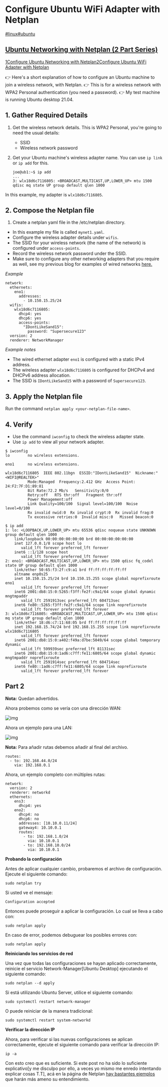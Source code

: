 # Configure Ubuntu WiFi Adapter with Netplan

[#linux](https://dev.to/t/linux)[#ubuntu](https://dev.to/t/ubuntu)

## [Ubuntu Networking with Netplan (2 Part Series)](https://dev.to/joeneville_/series/14554)

[1Configure Ubuntu Networking with Netplan](https://dev.to/joeneville_/configure-ubuntu-networking-with-netplan-1cbc)[2Configure Ubuntu WiFi Adapter with Netplan](https://dev.to/joeneville_/configure-ubuntu-wifi-with-netplan-4je0)

👉 Here's a short explanation of how to configure an Ubuntu machine to join a wireless network, with Netplan.
👉 This is for a wireless network with WPA2 Personal authentication (you need a password).
👉 My test machine is running Ubuntu desktop 21.04.

## 1. Gather Required Details

1. Get the wireless network details.
   This is WPA2 Personal, you're going to need the usual details:

   - SSID
   - Wireless network password

2. Get your Ubuntu machine's wireless adapter name.
   You can use `ip link` or `ip add` for this.

   ```
   joe@ub1:~$ ip add
   ...
   3: wlx18d6c7116805: <BROADCAST,MULTICAST,UP,LOWER_UP> mtu 1500 qdisc mq state UP group default qlen 1000
   ```

In this example, my adapter is `wlx18d6c7116805`.

## 2. Compose the Netplan file

1. Create a netplan yaml file in the /etc/netplan directory.

- In this example my file is called `mynet1.yaml`.
- Configure the wireless adapter details under `wifis`.
- The SSID for your wireless network (the name of the network) is configured under `access-points`.
- Record the wireless network password under the SSID.
- Make sure to configure any other networking adapters that you require as well, see my previous blog for examples of wired networks [here.](https://dev.to/joeneville_/configure-ubuntu-networking-with-netplan-1cbc)

*Example*

```
network:
  ethernets:
    eno1:
      addresses:
        - 10.150.15.25/24
  wifis:
    wlx18d6c7116805:
      dhcp4: yes
      dhcp6: yes
      access-points:
        "IDontLikeSand15":
          password: "Supersecure123"
  version: 2
  renderer: NetworkManager
```



*Example notes*

- The wired ethernet adapter `eno1` is configured with a static IPv4 address.
- The wireless adapter `wlx18d6c7116805` is configured for DHCPv4 and DHCPv6 address allocation.
- The SSID is `IDontLikeSand15` with a password of `Supersecure123`.

## 3. Apply the Netplan file

Run the command `netplan apply <your-netplan-file-name>`.

## 4. Verify

- Use the command `iwconfig` to check the wireless adapter state.
- Use `ip add` to view all your network adapter.

```
$ iwconfig
lo        no wireless extensions.

eno1      no wireless extensions.

wlx18d6c7116805  IEEE 802.11bgn  ESSID:"IDontLikeSand15"  Nickname:"<WIFI@REALTEK>"
          Mode:Managed  Frequency:2.412 GHz  Access Point: 24:F2:7F:D1:89:81
          Bit Rate:72.2 Mb/s   Sensitivity:0/0
          Retry:off   RTS thr:off   Fragment thr:off
          Power Management:off
          Link Quality=100/100  Signal level=100/100  Noise level=0/100
          Rx invalid nwid:0  Rx invalid crypt:0  Rx invalid frag:0
          Tx excessive retries:0  Invalid misc:0   Missed beacon:0

$ ip add
1: lo: <LOOPBACK,UP,LOWER_UP> mtu 65536 qdisc noqueue state UNKNOWN group default qlen 1000
    link/loopback 00:00:00:00:00:00 brd 00:00:00:00:00:00
    inet 127.0.0.1/8 scope host lo
       valid_lft forever preferred_lft forever
    inet6 ::1/128 scope host
       valid_lft forever preferred_lft forever
2: eno1: <BROADCAST,MULTICAST,UP,LOWER_UP> mtu 1500 qdisc fq_codel state UP group default qlen 1000
    link/ether 50:65:f3:2f:c9:a1 brd ff:ff:ff:ff:ff:ff
    altname enp0s25
    inet 10.150.15.25/24 brd 10.150.15.255 scope global noprefixroute eno1
       valid_lft forever preferred_lft forever
    inet6 2001:db8:15:0:5265:f3ff:fe2f:c9a1/64 scope global dynamic mngtmpaddr
       valid_lft 2591913sec preferred_lft 604713sec
    inet6 fe80::5265:f3ff:fe2f:c9a1/64 scope link noprefixroute
       valid_lft forever preferred_lft forever
3: wlx18d6c7116805: <BROADCAST,MULTICAST,UP,LOWER_UP> mtu 1500 qdisc mq state UP group default qlen 1000
    link/ether 18:d6:c7:11:68:05 brd ff:ff:ff:ff:ff:ff
    inet 192.168.15.74/24 brd 192.168.15.255 scope link noprefixroute wlx18d6c7116805
       valid_lft forever preferred_lft forever
    inet6 2001:db8:15:0:a402:f49a:d7be:5049/64 scope global temporary dynamic
       valid_lft 599939sec preferred_lft 81131sec
    inet6 2001:db8:15:0:1ad6:c7ff:fe11:6805/64 scope global dynamic mngtmpaddr noprefixroute
       valid_lft 2591914sec preferred_lft 604714sec
    inet6 fe80::1ad6:c7ff:fe11:6805/64 scope link noprefixroute
       valid_lft forever preferred_lft forever
```

## Part 2

**Nota:** Quedan advertidos.

Ahora probemos como se vería con una dirección WAN:

![img](https://www.sysadminsdecuba.com/wp-content/uploads/2020/05/Screenshot_20200516_204723.png)

Ahora un ejemplo para una LAN:

![img](https://www.sysadminsdecuba.com/wp-content/uploads/2020/05/Screenshot_20200516_205328.png)

**Nota:** Para añadir rutas debemos añadir al final del archivo.

```
routes:
  - to: 192.168.44.0/24
    via: 192.168.0.1
```

Ahora, un ejemplo completo con múltiples rutas:

```
network:
  version: 2
  renderer: networkd
  ethernets:
    ens3:
      dhcp4: yes
    eno2:
      dhcp4: no
      dhcp6: no
      addresses: [10.10.0.11/24]
      gateway4: 10.10.0.1
      routes:
        - to: 192.168.1.0/24
          via: 10.10.0.1        
        - to: 192.168.10.0/24
          via: 10.10.0.1 
```

**Probando la configuración**

Antes de aplicar cualquier cambio, probaremos el archivo de configuración. Ejecute el siguiente comando:

```
sudo netplan try
```

Si usted ve el mensaje:

```
Configuration accepted
```

Entonces puede proseguir a aplicar la configuración. Lo cual se lleva a cabo con:

```
sudo netplan apply
```

En caso de error, podemos debuguear los posibles errores con:

```
sudo netplan apply
```

**Reiniciando los servicios de red**

Una vez que todas las configuraciones se hayan aplicado correctamente, reinicie el servicio Network-Manager[Ubuntu Desktop] ejecutando el siguiente comando:

```
sudo netplan --d apply
```

Si está utilizando Ubuntu Server, utilice el siguiente comando:

```
sudo systemctl restart network-manager
```

O puede reiniciar de la manera tradicional:

```
sudo systemctl restart system-networkd
```

**Verificar la dirección IP**

Ahora, para verificar si las nuevas configuraciones se aplican correctamente, ejecute el siguiente comando para verificar la dirección IP:

```
ip -a
```

Con esto creo que es suficiente. Si este post no ha sido lo suficiente explicativo[y me disculpo por ello, a veces yo mismo me enredo intentando explicar cosas T.T], acá en la página de Netplan [hay bastantes ejemplos](https://netplan.io/examples) que harán más ameno su entendimiento.